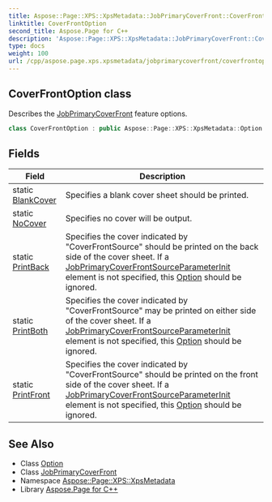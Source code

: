 ```yaml
---
title: Aspose::Page::XPS::XpsMetadata::JobPrimaryCoverFront::CoverFrontOption class
linktitle: CoverFrontOption
second_title: Aspose.Page for C++
description: 'Aspose::Page::XPS::XpsMetadata::JobPrimaryCoverFront::CoverFrontOption class. Describes the JobPrimaryCoverFront feature options in C++.'
type: docs
weight: 100
url: /cpp/aspose.page.xps.xpsmetadata/jobprimarycoverfront/coverfrontoption/
---
```

## CoverFrontOption class


Describes the [JobPrimaryCoverFront](../) feature options.

```cpp
class CoverFrontOption : public Aspose::Page::XPS::XpsMetadata::Option
```

## Fields

| Field | Description |
| --- | --- |
| static [BlankCover](./blankcover/) | Specifies a blank cover sheet should be printed. |
| static [NoCover](./nocover/) | Specifies no cover will be output. |
| static [PrintBack](./printback/) | Specifies the cover indicated by "CoverFrontSource" should be printed on the back side of the cover sheet. If a [JobPrimaryCoverFrontSource](../../jobprimarycoverfrontsource/)[ParameterInit](../../parameterinit/) element is not specified, this [Option](../../option/) should be ignored. |
| static [PrintBoth](./printboth/) | Specifies the cover indicated by "CoverFrontSource" may be printed on either side of the cover sheet. If a [JobPrimaryCoverFrontSource](../../jobprimarycoverfrontsource/)[ParameterInit](../../parameterinit/) element is not specified, this [Option](../../option/) should be ignored. |
| static [PrintFront](./printfront/) | Specifies the cover indicated by "CoverFrontSource" should be printed on the front side of the cover sheet. If a [JobPrimaryCoverFrontSource](../../jobprimarycoverfrontsource/)[ParameterInit](../../parameterinit/) element is not specified, this [Option](../../option/) should be ignored. |
## See Also

* Class [Option](../../option/)
* Class [JobPrimaryCoverFront](../)
* Namespace [Aspose::Page::XPS::XpsMetadata](../../)
* Library [Aspose.Page for C++](../../../)
